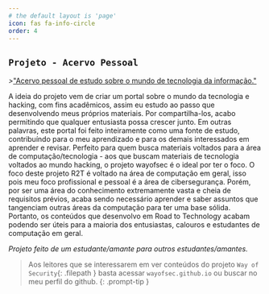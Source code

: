 ```yaml
---
# the default layout is 'page'
icon: fas fa-info-circle
order: 4
---
```


## **`Projeto - Acervo Pessoal`**

 *>*<u>"Acervo pessoal de estudo sobre o mundo de tecnologia da informação."</u>

 A ideia do projeto vem de criar um portal sobre o mundo da tecnologia e hacking, com fins acadêmicos, assim eu estudo ao passo que desenvolvendo meus próprios materiais.
 Por compartilha-los, acabo permitindo que qualquer entusiasta possa crescer junto. 
 Em outras palavras, este portal foi feito inteiramente como uma fonte de estudo, contribuíndo para o meu aprendizado e para os demais interessados em aprender e revisar. 
 Perfeito para quem busca materiais voltados para a área de computação/tecnologia - aos que buscam materiais de tecnologia voltados ao mundo hacking, o projeto wayofsec é o ideal por ter o foco.
 O foco deste projeto R2T é voltado na área de computação em geral, isso pois meu foco profissional e pessoal é a área de cibersegurança. 
 Porém, por ser uma área do conhecimento extremamente vasta e cheia de requisitos prévios, acaba sendo necessário aprender e saber assuntos que tangenciam outras áreas da computação para ter uma base sólida. 
 Portanto, os conteúdos que desenvolvo em Road to Technology acabam podendo ser úteis para a maioria dos entusiastas, calouros e estudantes de computação em geral.

*Projeto feito de um estudante/amante para outros estudantes/amantes.* 


> Aos leitores que se interessarem em ver conteúdos do projeto  `Way of Security`{: .filepath }  basta acessar `wayofsec.github.io` ou buscar no meu perfil do github.
{: .prompt-tip }
